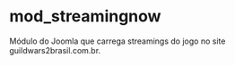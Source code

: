 # mod_streamingnow
Módulo do Joomla que carrega streamings do jogo no site guildwars2brasil.com.br.
